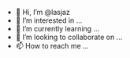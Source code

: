 - 👋 Hi, I’m @lasjaz
- 👀 I’m interested in ...
- 🌱 I’m currently learning ...
- 💞️ I’m looking to collaborate on ...
- 📫 How to reach me ...

<!---
lasjaz/lasjaz is a ✨ special ✨ repository because its `README.md` (this file) appears on your GitHub profile.
You can click the Preview link to take a look at your changes.
--->
